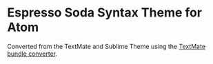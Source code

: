 Espresso Soda Syntax Theme for Atom
==============================

Converted from the TextMate and Sublime Theme using the [TextMate bundle converter](http://atom.io/docs/latest/converting-a-text-mate-theme).

